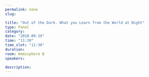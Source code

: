 ```yaml
---
permalink: none
slug:

title: "Out of the Dark. What you Learn from the World at Night"
type: Panel
category:
date: "2018-09-19"
time: "11:30"
time_slot: "11:30"
duration:
room: Hemisphere B
speakers:

description:
---
```

